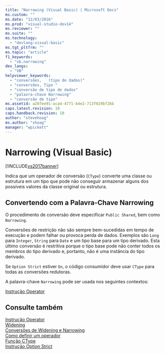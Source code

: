 ```yaml
---
title: "Narrowing (Visual Basic) | Microsoft Docs"
ms.custom: ""
ms.date: "12/03/2016"
ms.prod: "visual-studio-dev14"
ms.reviewer: ""
ms.suite: ""
ms.technology: 
  - "devlang-visual-basic"
ms.tgt_pltfrm: ""
ms.topic: "article"
f1_keywords: 
  - "vb.narrowing"
dev_langs: 
  - "VB"
helpviewer_keywords: 
  - "conversões,   (tipo de dados)"
  - "conversões, Tipo "
  - "conversão de tipo de dados"
  - "palavra-chave Narrowing"
  - "conversão de tipo"
ms.assetid: a207ee91-aca4-4771-b4e2-713f029bf2bb
caps.latest.revision: 10
caps.handback.revision: 10
author: "stevehoag"
ms.author: "shoag"
manager: "wpickett"
---
```

# Narrowing (Visual Basic)
[!INCLUDE[vs2017banner](../../../csharp/includes/vs2017banner.md)]

Indica que um operador de conversão \(`CType`\) converte uma classe ou estrutura em um tipo que pode não conseguir armazenar alguns dos possíveis valores da classe original ou estrutura.  
  
## Convertendo com a Palavra\-Chave Narrowing  
 O procedimento de conversão deve especificar `Public Shared`, bem como `Narrowing`.  
  
 Conversões de restrição não são sempre bem\-sucedidas em tempo de execução e podem falhar ou provoca perda de dados.  Exemplos são `Long` para `Integer`, `String` para `Date` e um tipo base para um tipo derivado.  Esta último conversão é restritiva porque o tipo base pode não conter todos os membros do tipo derivado e,  portanto, não é uma instância do tipo derivado.  
  
 Se `Option Strict` estiver `On`, o código consumidor deve usar `CType` para todas as conversões redutoras.  
  
 A palavra\-chave `Narrowing` pode ser usada nos seguintes contextos:  
  
 [Instrução Operator](../../../visual-basic/language-reference/statements/operator-statement.md)  
  
## Consulte também  
 [Instrução Operator](../../../visual-basic/language-reference/statements/operator-statement.md)   
 [Widening](../../../visual-basic/language-reference/modifiers/widening.md)   
 [Conversões de Widening e Narrowing](../../../visual-basic/programming-guide/language-features/data-types/widening-and-narrowing-conversions.md)   
 [Como definir um operador](../Topic/How%20to:%20Define%20an%20Operator%20\(Visual%20Basic\).md)   
 [Função CType](../../../visual-basic/language-reference/functions/ctype-function.md)   
 [Instrução Option Strict](../../../visual-basic/language-reference/statements/option-strict-statement.md)